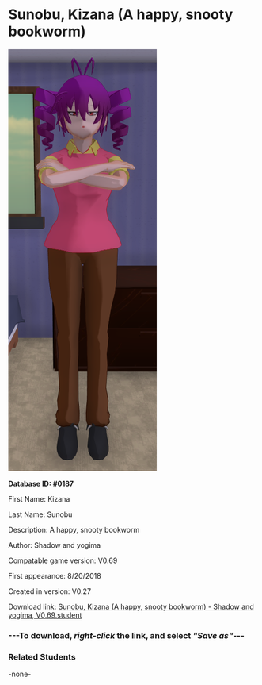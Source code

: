 # Sunobu, Kizana (A happy, snooty bookworm)

<img src="../../Files/Images/Sunobu, Kizana (A happy, snooty bookworm).png" title="Sunobu, Kizana (A happy, snooty bookworm) - Shadow and yogima, V0.69">

**Database ID: #0187**

First Name: Kizana

Last Name: Sunobu

Description: A happy, snooty bookworm

Author: Shadow and yogima

Compatable game version: V0.69

First appearance: 8/20/2018

Created in version: V0.27

Download link: <a href="https://raw.githubusercontent.com/Arbiter1223/Daigaku-Gurashi-Custom-Students/master/Files/Student%20Files/Sunobu%2C%20Kizana%20(A%20happy%2C%20snooty%20bookworm)%20-%20Shadow%20and%20yogima%2C%20V0.69.student">Sunobu, Kizana (A happy, snooty bookworm) - Shadow and yogima, V0.69.student</a>

### ---**To download, _right-click_ the link, and select _"Save as"_**---

### Related Students

-none-
